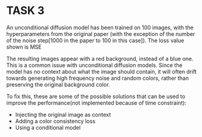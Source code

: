 # TASK 3

An unconditional diffusion model has been trained on 100 images, with the hyperparameters from the original paper (with the exception of the number of the noise step[1000 in the paper to 100 in this case]). The loss value shown is MSE

The resulting images appear with a red background, instead of a blue one. This is a common issue with unconditional diffusion models. Since the model has no context about what the image should contain, it will often drift towards generating high frequency noise and random colors, rather than preserving the original background color.

To fix this, these are some of the possible solutions that can be used to improve the performance(not implemented because of time constraint):
- Injecting the original image as context
- Adding a color consistency loss
- Using a conditional model

